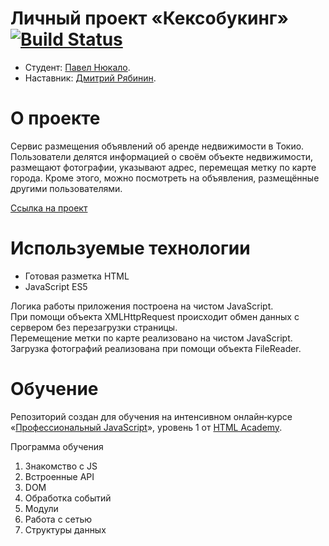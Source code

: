 # Личный проект «Кексобукинг» [![Build Status](https://travis-ci.com/PavelNyukalo/keksobooking.svg?branch=master)](https://travis-ci.com/PavelNyukalo/keksobooking)

* Студент: [Павел Нюкало](https://up.htmlacademy.ru/javascript/19/user/869225).
* Наставник: [Дмитрий Рябинин](https://up.htmlacademy.ru/javascript/19/user/63289).

# О проекте
Сервис размещения объявлений об аренде недвижимости в Токио. Пользователи делятся информацией о своём объекте недвижимости, размещают фотографии, указывают адрес, перемещая метку по карте города. Кроме этого, можно посмотреть на объявления, размещённые другими пользователями.

[Ссылка на проект](https://pavelnyukalo.github.io/keksobooking/)

# Используемые технологии
* Готовая разметка HTML
* JavaScript ES5

Логика работы приложения построена на чистом JavaScript.  
При помощи объекта XMLHttpRequest происходит обмен данных с сервером без перезагрузки страницы.  
Перемещение метки по карте реализовано на чистом JavaScript.  
Загрузка фотографий реализована при помощи объекта FileReader.

# Обучение

Репозиторий создан для обучения на интенсивном онлайн‑курсе «[Профессиональный JavaScript](https://htmlacademy.ru/intensive/javascript)», уровень 1 от [HTML Academy](https://htmlacademy.ru).

Программа обучения
1. Знакомство с JS
2. Встроенные API
3. DOM
4. Обработка событий
5. Модули
6. Работа с сетью
7. Структуры данных
